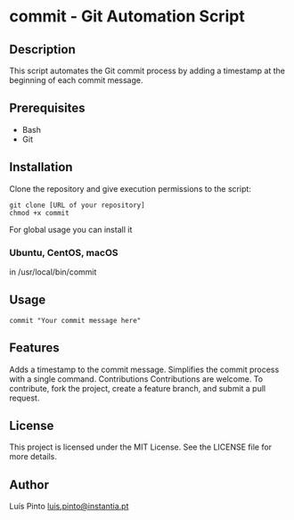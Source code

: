 # commit - Git Automation Script

## Description
This script automates the Git commit process by adding a timestamp at the beginning of each commit message.

## Prerequisites
- Bash
- Git

## Installation
Clone the repository and give execution permissions to the script:
```
git clone [URL of your repository]
chmod +x commit
```
For global usage you can install it 
### Ubuntu, CentOS, macOS
in /usr/local/bin/commit
## Usage
```
commit "Your commit message here"
```
## Features
Adds a timestamp to the commit message.
Simplifies the commit process with a single command.
Contributions
Contributions are welcome. To contribute, fork the project, create a feature branch, and submit a pull request.

## License
This project is licensed under the MIT License. See the LICENSE file for more details.

## Author
Luís Pinto
luis.pinto@instantia.pt
